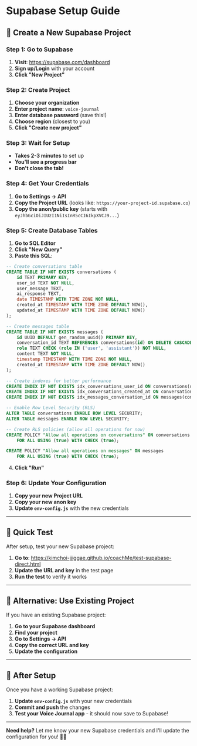 # Supabase Setup Guide

## 🚀 **Create a New Supabase Project**

### **Step 1: Go to Supabase**
1. **Visit**: https://supabase.com/dashboard
2. **Sign up/Login** with your account
3. **Click "New Project"**

### **Step 2: Create Project**
1. **Choose your organization**
2. **Enter project name**: `voice-journal`
3. **Enter database password** (save this!)
4. **Choose region** (closest to you)
5. **Click "Create new project"**

### **Step 3: Wait for Setup**
- **Takes 2-3 minutes** to set up
- **You'll see a progress bar**
- **Don't close the tab!**

### **Step 4: Get Your Credentials**
1. **Go to Settings → API**
2. **Copy the Project URL** (looks like: `https://your-project-id.supabase.co`)
3. **Copy the anon/public key** (starts with `eyJhbGciOiJIUzI1NiIsInR5cCI6IkpXVCJ9...`)

### **Step 5: Create Database Tables**
1. **Go to SQL Editor**
2. **Click "New Query"**
3. **Paste this SQL**:

```sql
-- Create conversations table
CREATE TABLE IF NOT EXISTS conversations (
    id TEXT PRIMARY KEY,
    user_id TEXT NOT NULL,
    user_message TEXT,
    ai_response TEXT,
    date TIMESTAMP WITH TIME ZONE NOT NULL,
    created_at TIMESTAMP WITH TIME ZONE DEFAULT NOW(),
    updated_at TIMESTAMP WITH TIME ZONE DEFAULT NOW()
);

-- Create messages table
CREATE TABLE IF NOT EXISTS messages (
    id UUID DEFAULT gen_random_uuid() PRIMARY KEY,
    conversation_id TEXT REFERENCES conversations(id) ON DELETE CASCADE,
    role TEXT CHECK (role IN ('user', 'assistant')) NOT NULL,
    content TEXT NOT NULL,
    timestamp TIMESTAMP WITH TIME ZONE NOT NULL,
    created_at TIMESTAMP WITH TIME ZONE DEFAULT NOW()
);

-- Create indexes for better performance
CREATE INDEX IF NOT EXISTS idx_conversations_user_id ON conversations(user_id);
CREATE INDEX IF NOT EXISTS idx_conversations_created_at ON conversations(created_at);
CREATE INDEX IF NOT EXISTS idx_messages_conversation_id ON messages(conversation_id);

-- Enable Row Level Security (RLS)
ALTER TABLE conversations ENABLE ROW LEVEL SECURITY;
ALTER TABLE messages ENABLE ROW LEVEL SECURITY;

-- Create RLS policies (allow all operations for now)
CREATE POLICY "Allow all operations on conversations" ON conversations
    FOR ALL USING (true) WITH CHECK (true);

CREATE POLICY "Allow all operations on messages" ON messages
    FOR ALL USING (true) WITH CHECK (true);
```

4. **Click "Run"**

### **Step 6: Update Your Configuration**
1. **Copy your new Project URL**
2. **Copy your new anon key**
3. **Update `env-config.js`** with the new credentials

---

## 🎯 **Quick Test**

After setup, test your new Supabase project:
1. **Go to**: https://kimchoi-jjiggae.github.io/coachMe/test-supabase-direct.html
2. **Update the URL and key** in the test page
3. **Run the test** to verify it works

---

## 🔧 **Alternative: Use Existing Project**

If you have an existing Supabase project:
1. **Go to your Supabase dashboard**
2. **Find your project**
3. **Go to Settings → API**
4. **Copy the correct URL and key**
5. **Update the configuration**

---

## 📱 **After Setup**

Once you have a working Supabase project:
1. **Update `env-config.js`** with your new credentials
2. **Commit and push** the changes
3. **Test your Voice Journal app** - it should now save to Supabase!

---

**Need help?** Let me know your new Supabase credentials and I'll update the configuration for you! 🚀✨
